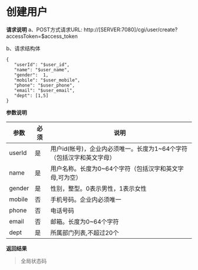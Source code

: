 # 创建用户

**请求说明**
a、POST方式请求URL:
http://[SERVER:7080]/cgi/user/create?accessToken=$access_token

b、请求结构体

```
{
   "userId": "$user_id",
   "name": "$user_name",
   "gender":  1,
   "mobile": "$user_mobile",
   "phone": "$user_phone",
   "email": "$user_email",
   "dept": [1,5]
}
```

**参数说明**

| 参数   | 必须 | 说明                                                         |
| ------ | ---- | ------------------------------------------------------------ |
| userId | 是   | 用户id(帐号)，企业内必须唯一。长度为1~64个字符（包括汉字和英文字母） |
| name   | 是   | 用户名称。长度为0~64个字符（包括汉字和英文字母,可为空）      |
| gender | 是   | 性别，整型。0表示男性，1表示女性                             |
| mobile | 否   | 手机号码。企业内必须唯一                                     |
| phone  | 否   | 电话号码                                                     |
| email  | 否   | 邮箱。长度为0~64个字符                                       |
| dept   | 是   | 所属部门列表,不超过20个                                      |

**返回结果**

> 全局状态码